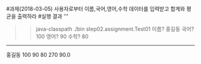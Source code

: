#과제(2018-03-05)
사용자로부터 이름,국어,영어,수학 데이터를 입력받고 합계와 평균을 출력하라
#실행 결과
'''
>>java-classpath ./bin step02.assignment.Test01
이름? 홍길동
국어? 100
영어? 90
수학? 80
----------
홍길동 100 90 80 270 90.0